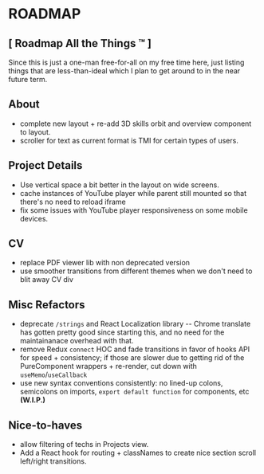 # ROADMAP #
## [ Roadmap All the Things ™ ] ##

Since this is just a one-man free-for-all on my free time here, just listing things that are less-than-ideal which I plan to get around to in the near future term.

## About
- complete new layout + re-add 3D skills orbit and overview component to layout.
- scroller for text as current format is TMI for certain types
of users.

## Project Details
- Use vertical space a bit better in the layout on wide screens.
- cache instances of YouTube player while parent still mounted so that there's no need to reload iframe
- fix some issues with YouTube player responsiveness on some mobile devices.

## CV
- replace PDF viewer lib with non deprecated version
- use smoother transitions from different themes when we don't need to blit away CV div

## Misc Refactors
- deprecate `/strings` and React Localization library -- Chrome translate has gotten pretty good since starting this, and no need for the maintainanace overhead with that.
- remove Redux `connect` HOC and fade transitions in favor of hooks API for speed + consistency; if those are slower due
to getting rid of the PureComponent wrappers + re-render,
cut down with `useMemo`/`useCallback`
- use new syntax conventions consistently: no lined-up colons, semicolons on imports, `export default function` for components, etc **(W.I.P.)**

## Nice-to-haves

- allow filtering of techs in Projects view.
- Add a React hook for routing + classNames to create nice section scroll left/right transitions.